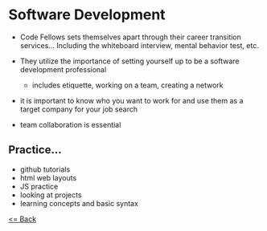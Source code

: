 # Software Development

- Code Fellows sets themselves apart through their career transition services... Including the whiteboard interview, mental behavior test, etc.
- They utilize the importance of setting yourself up to be a software development professional
    - includes etiquette, working on a team, creating a network

- it is important to know who you want to work for and use them as a target company for your job search
- team collaboration is essential 

## Practice...

- github tutorials
- html web layouts
- JS practice 
- looking at projects
- learning concepts and basic syntax

[<= Back](README.md)